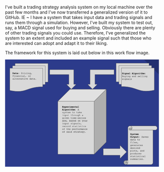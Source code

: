 I've built a trading strategy analysis system on my local machine over the past few months and I've now transferred a generalized version of it to GitHub. IE ~ I have a system that takes input data and trading signals and runs them through a simulation. However, I've built my system to test out, say, a MACD signal used for buying and selling. Obviously there are plenty of other trading signals you could use. Therefore, I've generalized the system to an extent and included an example signal such that those who are interested can adopt and adapt it to their liking.

The framework for this system is laid out below in this work flow image. 

![](Images/Workflow.png)
